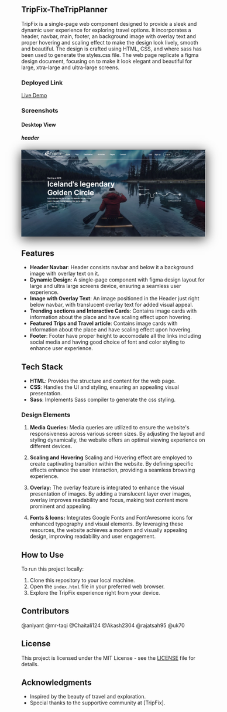 ## TripFix-TheTripPlanner

TripFix is a single-page web component designed to provide a sleek and dynamic user experience for exploring travel options. It incorporates a header, navbar, main, footer, an background image with overlay text and proper hovering and scaling effect to make the design look lively, smooth and beautiful. The design is crafted using HTML, CSS, and where sass has been used to generate the styles.css file. The web page replicate a figma design document, focusing on to make it look elegant and beautiful for large, xtra-large and ultra-large screens. 

### Deployed Link

[Live Demo](https://tripfix.netlify.app/)

### Screenshots

#### Desktop View
##### header 
<img src="./assets/largeScreen.png" alt="Desktop View" style="box-shadow: 0px 6px 30px rgba(0, 0, 0, 0.8);">

## Features

- **Header Navbar**: Header consists navbar and below it a background image with overlay text on it.
- **Dynamic Design**: A single-page component with figma design layout for large and ultra large screens device, ensuring a seamless user experience.
- **Image with Overlay Text**: An image positioned in the Header just right below navbar, with translucent overlay text for added visual appeal.
- **Trending sections and Interactive Cards**: Contains image cards with information about the place and have scaling effect upon hovering.
- **Featured Trips and Travel article**: Contains image cards with information about the place and have scaling effect upon hovering.
- **Footer**: Footer have proper height to accomodate all the links including social media and having good choice of font and color styling to enhance user experience.

## Tech Stack

- **HTML**: Provides the structure and content for the web page.
- **CSS**: Handles the UI and styling, ensuring an appealing visual presentation.
- **Sass**: Implements Sass compiler to generate the css styling.

### Design Elements

1. **Media Queries:**
   Media queries are utilized to ensure the website's responsiveness across various screen sizes. By adjusting the layout and styling dynamically, the website offers an optimal viewing experience on different devices.

2. **Scaling and Hovering**
   Scaling and Hovering effect are employed to create captivating transition within the website. By defining specific effects enhance the user interaction, providing a seamless browsing experience.

3. **Overlay:**
   The overlay feature is integrated to enhance the visual presentation of images. By adding a translucent layer over images, overlay improves readability and focus, making text content more prominent and appealing.

6. **Fonts & Icons:**
  Integrates Google Fonts and FontAwesome icons for enhanced typography and visual elements. By leveraging these resources, the website achieves a modern and visually appealing design, improving readability and user engagement.   

## How to Use

To run this project locally:

1. Clone this repository to your local machine.
2. Open the `index.html` file in your preferred web browser.
3. Explore the TripFix experience right from your device.

## Contributors
@aniyant
@mr-taqi
@Chaitali124
@Akash2304
@rajatsah95
@uk70

## License

This project is licensed under the MIT License - see the [LICENSE](LICENSE) file for details.


## Acknowledgments

- Inspired by the beauty of travel and exploration.
- Special thanks to the supportive community at [TripFix].
